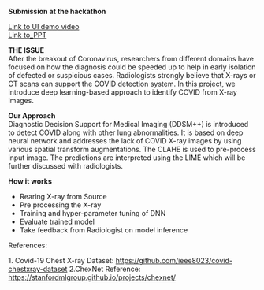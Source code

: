 

**Submission at the hackathon** <br />

[Link to UI demo video](https://github.com/kaladharanalytics/COVID-19-detection-with-DDSM-using-KubeFlow-/tree/master/Demo_Video) <br />
[Link to_PPT](https://github.com/kaladharanalytics/COVID-19-detection-with-DDSM-using-KubeFlow-/blob/master/Hackton_DDSM_v4.pdf)  <br />


**THE ISSUE** <br />
After the breakout of Coronavirus, researchers from different domains have focused on how the diagnosis could be speeded up to help in early isolation of defected or suspicious cases. Radiologists strongly believe that X-rays or CT scans can support the COVID detection system. In this project, we introduce deep learning-based approach to identify COVID from X-ray images.

**Our Approach** <br />
Diagnostic Decision Support for Medical Imaging (DDSM++) is introduced to detect COVID along with other lung abnormalities. It is based on deep neural network and addresses the lack of COVID X-ray images by using various spatial transform augmentations. The CLAHE is used to pre-process input image. The predictions are interpreted using the LIME which will be further discussed with radiologists.

**How it works** <br />
* Rearing X-ray from Source
* Pre processing the X-ray
* Training and hyper-parameter tuning of DNN
* Evaluate trained model
* Take feedback from Radiologist on model inference






References:

1\. Covid-19 Chest X-ray Dataset:
<https://github.com/ieee8023/covid-chestxray-dataset>
2\.ChexNet Reference:
<https://stanfordmlgroup.github.io/projects/chexnet/>


